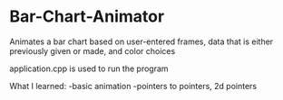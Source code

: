 # Bar-Chart-Animator
Animates a bar chart based on user-entered frames, data that is either previously given or made, and color choices

application.cpp is used to run the program

What I learned:
-basic animation
-pointers to pointers, 2d pointers
